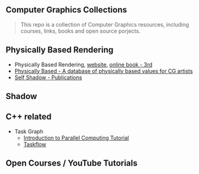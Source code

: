 Computer Graphics Collections
---

> This repo is a collection of Computer Graphics resources, including courses, links, books and open source porjects.


## Physically Based Rendering
* Physically Based Rendering, [website](https://pbrt.org/), [online book - 3rd](https://www.pbr-book.org/)
* [Physically Based - A database of physically based values for CG artists](https://physicallybased.info/)
* [Self Shadow - Publications](https://blog.selfshadow.com/publications/)


## Shadow

## C++ related

  * Task Graph
    * [Introduction to Parallel Computing Tutorial](https://hpc.llnl.gov/documentation/tutorials/introduction-parallel-computing-tutorial)
    * [Taskflow](https://taskflow.github.io/)




## Open Courses / YouTube Tutorials
